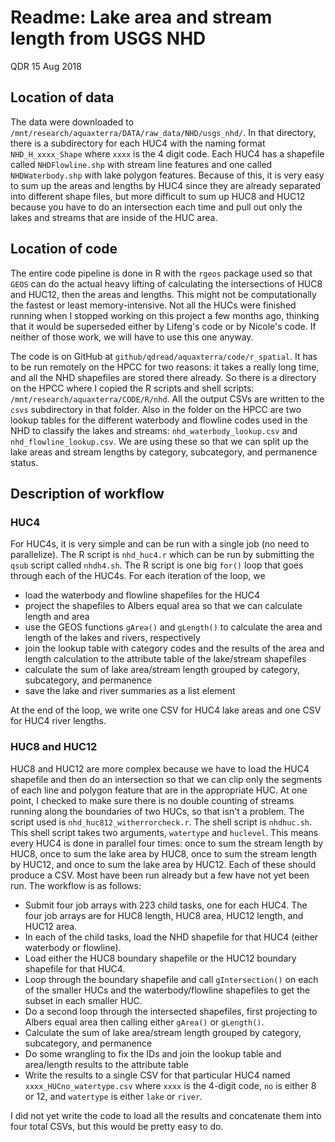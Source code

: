 # Readme: Lake area and stream length from USGS NHD

QDR 15 Aug 2018

## Location of data

The data were downloaded to `/mnt/research/aquaxterra/DATA/raw_data/NHD/usgs_nhd/`. In that directory, there is a subdirectory for each HUC4 with the naming format `NHD_H_xxxx_Shape` where `xxxx` is the 4 digit code. Each HUC4 has a shapefile called `NHDFlowline.shp` with stream line features and one called `NHDWaterbody.shp` with lake polygon features. Because of this, it is very easy to sum up the areas and lengths by HUC4 since they are already separated into different shape files, but more difficult to sum up HUC8 and HUC12 because you have to do an intersection each time and pull out only the lakes and streams that are inside of the HUC area. 

## Location of code

The entire code pipeline is done in R with the `rgeos` package used so that `GEOS` can do the actual heavy lifting of calculating the intersections of HUC8 and HUC12, then the areas and lengths. This might not be computationally the fastest or least memory-intensive. Not all the HUCs were finished running when I stopped working on this project a few months ago, thinking that it would be superseded either by Lifeng's code or by Nicole's code. If neither of those work, we will have to use this one anyway.

The code is on GitHub at `github/qdread/aquaxterra/code/r_spatial`. It has to be run remotely on the HPCC for two reasons: it takes a really long time, and all the NHD shapefiles are stored there already. So there is a directory on the HPCC where I copied the R scripts and shell scripts: `/mnt/research/aquaxterra/CODE/R/nhd`. All the output CSVs are written to the `csvs` subdirectory in that folder. Also in the folder on the HPCC are two lookup tables for the different waterbody and flowline codes used in the NHD to classify the lakes and streams: `nhd_waterbody_lookup.csv` and `nhd_flowline_lookup.csv`. We are using these so that we can split up the lake areas and stream lengths by category, subcategory, and permanence status.

## Description of workflow

### HUC4

For HUC4s, it is very simple and can be run with a single job (no need to parallelize). The R script is `nhd_huc4.r` which can be run by submitting the `qsub` script called `nhdh4.sh`. The R script is one big `for()` loop that goes through each of the HUC4s. For each iteration of the loop, we

- load the waterbody and flowline shapefiles for the HUC4
- project the shapefiles to Albers equal area so that we can calculate length and area
- use the GEOS functions `gArea()` and `gLength()` to calculate the area and length of the lakes and rivers, respectively
- join the lookup table with category codes and the results of the area and length calculation to the attribute table of the lake/stream shapefiles
- calculate the sum of lake area/stream length grouped by category, subcategory, and permanence
- save the lake and river summaries as a list element

At the end of the loop, we write one CSV for HUC4 lake areas and one CSV for HUC4 river lengths.

### HUC8 and HUC12

HUC8 and HUC12 are more complex because we have to load the HUC4 shapefile and then do an intersection so that we can clip only the segments of each line and polygon feature that are in the appropriate HUC. At one point, I checked to make sure there is no double counting of streams running along the boundaries of two HUCs, so that isn't a problem. The script used is `nhd_huc812_witherrorcheck.r`. The shell script is `nhdhuc.sh`. This shell script takes two arguments, `watertype` and `huclevel`. This means every HUC4 is done in parallel four times: once to sum the stream length by HUC8, once to sum the lake area by HUC8, once to sum the stream length by HUC12, and once to sum the lake area by HUC12. Each of these should produce a CSV. Most have been run already but a few have not yet been run. The workflow is as follows:

- Submit four job arrays with 223 child tasks, one for each HUC4. The four job arrays are for HUC8 length, HUC8 area, HUC12 length, and HUC12 area.
- In each of the child tasks, load the NHD shapefile for that HUC4 (either waterbody or flowline).
- Load either the HUC8 boundary shapefile or the HUC12 boundary shapefile for that HUC4.
- Loop through the boundary shapefile and call `gIntersection()` on each of the smaller HUCs and the waterbody/flowline shapefiles to get the subset in each smaller HUC.
- Do a second loop through the intersected shapefiles, first projecting to Albers equal area then calling either `gArea()` or `gLength()`.
- Calculate the sum of lake area/stream length grouped by category, subcategory, and permanence
- Do some wrangling to fix the IDs and join the lookup table and area/length results to the attribute table
- Write the results to a single CSV for that particular HUC4 named `xxxx_HUCno_watertype.csv` where `xxxx` is the 4-digit code, `no` is either 8 or 12, and `watertype` is either `lake` or `river`.

I did not yet write the code to load all the results and concatenate them into four total CSVs, but this would be pretty easy to do.